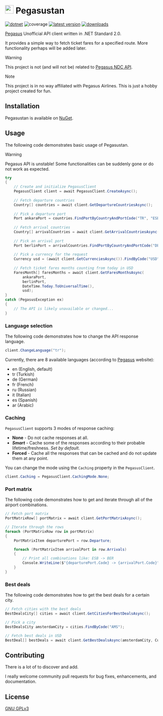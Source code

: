 # <img alt="✈️" src="./Pegasustan/icon.png" width="28"/> Pegasustan
[![dotnet](https://img.shields.io/badge/-.NET%20Standard%202.0-5C2D91?style=for-the-badge)](https://dotnet.microsoft.com/) ![coverage](https://img.shields.io/endpoint?style=for-the-badge&url=https://gist.githubusercontent.com/sirdx/c5863732428307b2ae506253d409f5d7/raw/code-coverage.json) [![latest version](https://img.shields.io/nuget/v/Pegasustan?style=for-the-badge)](https://www.nuget.org/packages/Pegasustan) [![downloads](https://img.shields.io/nuget/dt/Pegasustan?style=for-the-badge)](https://www.nuget.org/packages/Pegasustan)

[Pegasus](https://www.flypgs.com/) Unofficial API client written in .NET Standard 2.0.

It provides a simple way to fetch ticket fares for a specified route. More functionality perhaps will be added later.

> [!Warning]
> This project is not (and will not be) related to [Pegasus NDC API](https://devportal.flypgs.com/).

> [!Note]
> This project is in no way affiliated with Pegasus Airlines. This is just a hobby project created for fun.

## Installation
Pegasustan is available on [NuGet](https://www.nuget.org/packages/Pegasustan).

## Usage
The following code demonstrates basic usage of Pegasustan.

> [!Warning]
> Pegasus API is unstable! Some functionalities can be suddenly gone or do not work as expected.

```csharp
try 
{
    // Create and initialize PegasusClient
    PegasusClient client = await PegasusClient.CreateAsync();
    
    // Fetch departure countries
    Country[] countries = await client.GetDepartureCountriesAsync();
    
    // Pick a departure port
    Port ankaraPort = countries.FindPortByCountryAndPortCode("TR", "ESB");
    
    // Fetch arrival countries
    Country[] arrivalCountries = await client.GetArrivalCountriesAsync(ankaraPort);
    
    // Pick an arrival port
    Port berlinPort = arrivalCountries.FindPortByCountryAndPortCode("DE", "BER");
    
    // Pick a currency for the request
    Currency usd = (await client.GetCurrenciesAsync()).FindByCode("USD");
    
    // Fetch ticket fares months counting from today in USD
    FaresMonth[] faresMonths = await client.GetFaresMonthsAsync(
        ankaraPort, 
        berlinPort, 
        DateTime.Today.ToUniversalTime(), 
        usd);
}
catch (PegasusException ex)
{
    // The API is likely unavailable or changed...
}
```

### Language selection
The following code demonstrates how to change the API response language.

```csharp
client.ChangeLanguage("tr");
```

Currently, there are 8 available languages (according to [Pegasus](https://www.flypgs.com/) website):
- en (English, default)
- tr (Turkish)
- de (German)
- fr (French)
- ru (Russian)
- it (Italian)
- es (Spanish)
- ar (Arabic)

### Caching
`PegasusClient` supports 3 modes of response caching:
- **None** - Do not cache responses at all.
- **_Smart_** - Cache some of the responses according to their probable lifetime/freshness. _Set by default._
- **Forced** - Cache all the responses that can be cached and do not update them at any point.

You can change the mode using the `Caching` property in the `PegasusClient`.

```csharp
client.Caching = PegasusClient.CachingMode.None;
```

### Port matrix
The following code demonstrates how to get and iterate through all of the airport combinations.

```csharp
// Fetch port matrix
PortMatrixRow[] portMatrix = await client.GetPortMatrixAsync();

// Iterate through the rows
foreach (PortMatrixRow row in portMatrix)
{
    PortMatrixItem departurePort = row.Departure;

    foreach (PortMatrixItem arrivalPort in row.Arrivals)
    {
        // Print all combinations like: ESB -> BER
        Console.WriteLine($"{departurePort.Code} -> {arrivalPort.Code}");
    }
}
```

### Best deals
The following code demonstrates how to get the best deals for a certain city.

```csharp
// Fetch cities with the best deals
BestDealsCity[] cities = await client.GetCitiesForBestDealsAsync();

// Pick a city
BestDealsCity amsterdamCity = cities.FindByCode("AMS");

// Fetch best deals in USD
BestDeal[] bestDeals = await client.GetBestDealsAsync(amsterdamCity, Currency.Dollar);
```

## Contributing
There is a lot of to discover and add.

I really welcome community pull requests for bug fixes, enhancements, and documentation.

## License
[GNU GPLv3](LICENSE.txt)
